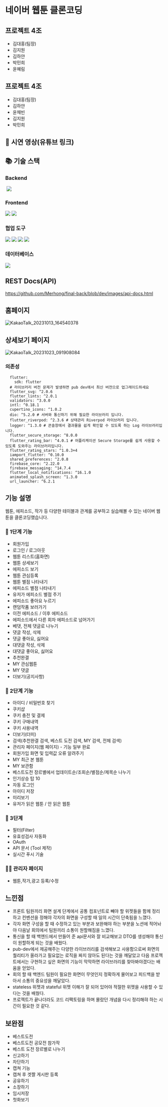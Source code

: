 

# 네이버 웹툰 클론코딩

## 프로젝트 4조
* 김대홍(팀장)
* 김지원
* 김하얀
* 박민희
* 윤혜림


## 프로젝트 4조
- 김대홍(팀장)
- 김하얀
- 윤채빈
- 김지원
- 박민희

## 📌 시연 영상(유튜브 링크)

## 📚 기술 스택

### Backend
 <img src="https://img.shields.io/badge/Springboot-6DB33F?style=for-the-badge&logo=SpringBoot&logoColor=white">
 
### Frontend
<img src="https://img.shields.io/badge/flutter-02569B?style=for-the-badge&logo=Flutter&logoColor=white"> <img src="https://img.shields.io/badge/HTML5-E34F26?style=for-the-badge&logo=HTML5&logoColor=white">

### 협업 도구
<img src="https://img.shields.io/badge/GitHub-181717?style=for-the-badge&logo=GitHub&logoColor=white"> <img src="https://img.shields.io/badge/Git-F05032?style=for-the-badge&logo=Git&logoColor=white"> <img src="https://img.shields.io/badge/Slack-4A154B?style=for-the-badge&logo=Slack&logoColor=white"> <img src="https://img.shields.io/badge/Notion-000000?style=for-the-badge&logo=Notion&logoColor=white">

### 데이터베이스
<img src="https://img.shields.io/badge/MySQL-4479A1?style=for-the-badge&logo=MySQL&logoColor=white">

## REST Docs(API)
https://github.com/Merhong/final-back/blob/dev/images/api-docs.html


## 홈페이지

![KakaoTalk_20231013_164540378](https://github.com/Merhong/toy-front/assets/78343061/fbb6813f-84a7-42a0-811a-86e925785d12)

## 상세보기 페이지

![KakaoTalk_20231023_091908084](https://github.com/Merhong/toy-front/assets/78343061/01cf3707-c296-4eab-81f5-749e0aede679)



### 의존성

``` dependencies:
  flutter:
    sdk: flutter
  # 라이브러리 버전 문제가 발생하면 pub dev에서 최신 버전으로 업그레이드하세요
  flutter_svg: ^2.0.6
  flutter_lints: ^2.0.1
  validators: ^3.0.0
  intl: ^0.18.1
  cupertino_icons: ^1.0.2
  dio: ^5.2.0 # 서버와 통신하기 위해 필요한 라이브러리 입니다.
  flutter_riverpod: ^2.3.6 # 상태관리 Riverpod 라이브러리 입니다.
  logger: ^1.3.0 # 콘솔창에서 결과물을 쉽게 확인할 수 있도록 하는 Log 라이브러리입니다.
  flutter_secure_storage: ^8.0.0
  flutter_rating_bar: ^4.0.1 # 어플리케이션 Secure Storage를 쉽게 사용할 수 있도록 도와주는 라이브러리입니다.
  flutter_rating_stars: ^1.0.3+4
  iamport_flutter: ^0.10.0
  shared_preferences: ^2.0.8
  firebase_core: ^2.22.0
  firebase_messaging: ^14.7.4
  flutter_local_notifications: ^16.1.0
  animated_splash_screen: ^1.3.0
  url_launcher: ^6.2.1
```


## 기능 설명

웹툰, 에피소드, 작가 등 다양한 테이블과 관계를 공부하고 실습해볼 수 있는 네이버 웹툰을 클론코딩했습니다.


### 🧁 1단계 기능
- 회원가입 
- 로그인 / 로그아웃
- 웹툰 리스트(홈화면) 
- 웹툰 상세보기 
- 에피소드 보기 
- 웹툰 관심등록 
- 웹툰 별점 나타내기 
- 에피소드 별점 나타내기 
- 유저가 에피소드 별점 주기
- 에피소드 좋아요 누르기
- 랜덤작품 보러가기 
- 이전 에피소드 / 이후 에피소드 
- 에피소드에서 다른 회차 에피소드로 넘어가기
- 베댓, 전체 댓글로 나누기
- 댓글 작성, 삭제
- 댓글 좋아요, 싫어요
- 대댓글 작성, 삭제
- 대댓글 좋아요, 싫어요
- 추천완결
- MY 관심웹툰 
- MY 댓글 
- 더보기(공지사항)

### 🍰 2단계 기능
- 아이디 / 비밀번호 찾기
- 쿠키샵
- 쿠키 충전 및 결제
- 쿠키 구매내역
- 쿠키 사용내역
- 더보기(더미)
- 검색(추천완결 검색, 베스트 도전 검색, MY 검색, 전체 검색)
- 관리자 페이지(웹 페이지) - 기능 일부 완료
- 회원가입 화면  및 입력값 오류 알려주기
- MY 최근 본 웹툰
- MY 보관함
- 베스트도전 장르별에서 업데이트순/조회순/별점순/제목순 나누기
- 인기상승 탑 10
- 자동 로그인
- 아이디 저장
- 미리보기
- 유저가 읽은 웹툰 / 안 읽은 웹툰 

### 🍮 3단계
- 필터(Filter)
- 유효성검사 자동화
- OAuth
- API 문서 (Tool 제작)
- 실시간 푸시 기술

### 🧑‍💼 관리자 페이지

- 웹툰,작가,광고 등록/수정



  
## 느낀점
- 프론트 팀원끼리 화면 설계 단계에서 공통 컴포넌트로 빼야 할 위젯들을 함께 정리하고 
컨벤션을 정해야 각자의 화면을 구성할 때 일의 시간이 단축됨을 느꼈다.
- 각자 화면 구성을 할 때 수정하고 있는 부분과 보완해야 하는 부분을 노션에 적어놔야 다음날 회의에서 팀원끼리 소통이
원할해짐을 느꼈다.
- 통신을 할 때 백엔드에서 만들어 준 api문서와 잘 비교해보고 DTO를 생성해야 통신이 원할하게 되는 것을 배웠다.
- pub-dev에서 제공해주는 다양한 라이브러리를 검색해보고 사용함으로써 화면의 퀄리티가 올라가고 필요없는 로직을 짜지 않아도
된다는 것을 깨달았고 다음 프로젝트에서는 구현하고 싶은 화면의 기능이 막막하면 라이브러리를 찾아봐야겠다는 배움을 얻었다.
- 회의 할 때 백엔드 팀원이 필요한 화면이 무엇인지 정확하게 물어보고 피드백을 받아서  소통의 중요성을 깨달았다.
- stateless 위젯과 stateful 위젯 이해가 잘 되어 있어야 적절한 위젯을 사용할 수 있다는 것을 배웠다. 
- 프로젝트가 끝나더라도 코드 리팩토링을 하며 몰랐던 개념을 다시 정리해햐 하는 시간이 필요한 것 같다.

## 보완점
- 베스트도전
- 베스트도전 공모전 참가작
- 베스트 도전 장르별로 나누기
- 신고하기
- 차단하기
- 캡쳐 기능
- 캡쳐 후 겟짤 게시판 등록
- 공유하기
- 소장하기
- 임시저장
- 첫화보기

